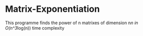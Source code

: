 # Matrix-Exponentiation
This programme finds the power of n matrixes of dimension n*n in O(n^3*log(n)) time complexity

